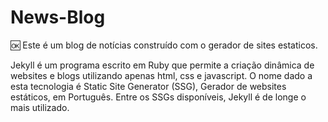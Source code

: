 # News-Blog
:ok: Este é um blog de notícias construído com o gerador de sites estaticos.

Jekyll é um programa escrito em Ruby que permite a criação dinâmica de websites e blogs utilizando apenas html, css e javascript. O nome dado a esta tecnologia é Static Site Generator (SSG), Gerador de websites estáticos, em Português. Entre os SSGs disponíveis, Jekyll é de longe o mais utilizado.
